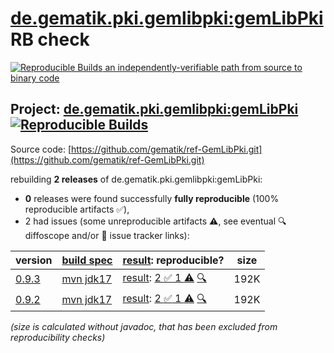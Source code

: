 [de.gematik.pki.gemlibpki:gemLibPki](https://central.sonatype.com/artifact/de.gematik.pki.gemlibpki/gemLibPki/versions) RB check
=======

[![Reproducible Builds](https://reproducible-builds.org/images/logos/rb.svg) an independently-verifiable path from source to binary code](https://reproducible-builds.org/)

## Project: [de.gematik.pki.gemlibpki:gemLibPki](https://central.sonatype.com/artifact/de.gematik.pki.gemlibpki/gemLibPki/versions) [![Reproducible Builds](https://img.shields.io/endpoint?url=https://raw.githubusercontent.com/jvm-repo-rebuild/reproducible-central/master/content/de/gematik/pki/gemlibpki-old/badge.json)](https://github.com/jvm-repo-rebuild/reproducible-central/blob/master/content/de/gematik/pki/gemlibpki-old/README.md)

Source code: [https://github.com/gematik/ref-GemLibPki.git](https://github.com/gematik/ref-GemLibPki.git)

rebuilding **2 releases** of de.gematik.pki.gemlibpki:gemLibPki:
- **0** releases were found successfully **fully reproducible** (100% reproducible artifacts :white_check_mark:),
- 2 had issues (some unreproducible artifacts :warning:, see eventual :mag: diffoscope and/or :memo: issue tracker links):

| version | [build spec](/BUILDSPEC.md) | [result](https://reproducible-builds.org/docs/jvm/): reproducible? | size |
| -- | --------- | ------ | -- |
| [0.9.3](https://central.sonatype.com/artifact/de.gematik.pki.gemlibpki/gemLibPki/0.9.3/pom) | [mvn jdk17](gemLibPki-0.9.3.buildspec) | [result](gemLibPki-0.9.3.buildinfo): [2 :white_check_mark:  1 :warning:](gemLibPki-0.9.3.buildcompare) [:mag:](gemLibPki-0.9.3.diffoscope) | 192K |
| [0.9.2](https://central.sonatype.com/artifact/de.gematik.pki.gemlibpki/gemLibPki/0.9.2/pom) | [mvn jdk17](gemLibPki-0.9.2.buildspec) | [result](gemLibPki-0.9.2.buildinfo): [2 :white_check_mark:  1 :warning:](gemLibPki-0.9.2.buildcompare) [:mag:](gemLibPki-0.9.2.diffoscope) | 192K |

<i>(size is calculated without javadoc, that has been excluded from reproducibility checks)</i>
